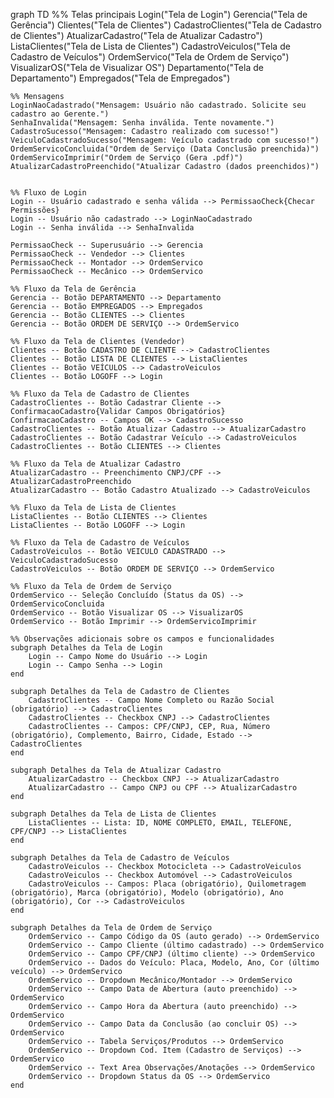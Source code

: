 graph TD
    %% Telas principais
    Login("Tela de Login")
    Gerencia("Tela de Gerência")
    Clientes("Tela de Clientes")
    CadastroClientes("Tela de Cadastro de Clientes")
    AtualizarCadastro("Tela de Atualizar Cadastro")
    ListaClientes("Tela de Lista de Clientes")
    CadastroVeiculos("Tela de Cadastro de Veículos")
    OrdemServico("Tela de Ordem de Serviço")
    VisualizarOS("Tela de Visualizar OS")
    Departamento("Tela de Departamento")
    Empregados("Tela de Empregados")

    %% Mensagens
    LoginNaoCadastrado("Mensagem: Usuário não cadastrado. Solicite seu cadastro ao Gerente.")
    SenhaInvalida("Mensagem: Senha inválida. Tente novamente.")
    CadastroSucesso("Mensagem: Cadastro realizado com sucesso!")
    VeiculoCadastradoSucesso("Mensagem: Veículo cadastrado com sucesso!")
    OrdemServicoConcluida("Ordem de Serviço (Data Conclusão preenchida)")
    OrdemServicoImprimir("Ordem de Serviço (Gera .pdf)")
    AtualizarCadastroPreenchido("Atualizar Cadastro (dados preenchidos)")


    %% Fluxo de Login
    Login -- Usuário cadastrado e senha válida --> PermissaoCheck{Checar Permissões}
    Login -- Usuário não cadastrado --> LoginNaoCadastrado
    Login -- Senha inválida --> SenhaInvalida

    PermissaoCheck -- Superusuário --> Gerencia
    PermissaoCheck -- Vendedor --> Clientes
    PermissaoCheck -- Montador --> OrdemServico
    PermissaoCheck -- Mecânico --> OrdemServico

    %% Fluxo da Tela de Gerência
    Gerencia -- Botão DEPARTAMENTO --> Departamento
    Gerencia -- Botão EMPREGADOS --> Empregados
    Gerencia -- Botão CLIENTES --> Clientes
    Gerencia -- Botão ORDEM DE SERVIÇO --> OrdemServico

    %% Fluxo da Tela de Clientes (Vendedor)
    Clientes -- Botão CADASTRO DE CLIENTE --> CadastroClientes
    Clientes -- Botão LISTA DE CLIENTES --> ListaClientes
    Clientes -- Botão VEÍCULOS --> CadastroVeiculos
    Clientes -- Botão LOGOFF --> Login

    %% Fluxo da Tela de Cadastro de Clientes
    CadastroClientes -- Botão Cadastrar Cliente --> ConfirmacaoCadastro{Validar Campos Obrigatórios}
    ConfirmacaoCadastro -- Campos OK --> CadastroSucesso
    CadastroClientes -- Botão Atualizar Cadastro --> AtualizarCadastro
    CadastroClientes -- Botão Cadastrar Veículo --> CadastroVeiculos
    CadastroClientes -- Botão CLIENTES --> Clientes

    %% Fluxo da Tela de Atualizar Cadastro
    AtualizarCadastro -- Preenchimento CNPJ/CPF --> AtualizarCadastroPreenchido
    AtualizarCadastro -- Botão Cadastro Atualizado --> CadastroVeiculos

    %% Fluxo da Tela de Lista de Clientes
    ListaClientes -- Botão CLIENTES --> Clientes
    ListaClientes -- Botão LOGOFF --> Login

    %% Fluxo da Tela de Cadastro de Veículos
    CadastroVeiculos -- Botão VEICULO CADASTRADO --> VeiculoCadastradoSucesso
    CadastroVeiculos -- Botão ORDEM DE SERVIÇO --> OrdemServico

    %% Fluxo da Tela de Ordem de Serviço
    OrdemServico -- Seleção Concluído (Status da OS) --> OrdemServicoConcluida
    OrdemServico -- Botão Visualizar OS --> VisualizarOS
    OrdemServico -- Botão Imprimir --> OrdemServicoImprimir

    %% Observações adicionais sobre os campos e funcionalidades
    subgraph Detalhes da Tela de Login
        Login -- Campo Nome do Usuário --> Login
        Login -- Campo Senha --> Login
    end

    subgraph Detalhes da Tela de Cadastro de Clientes
        CadastroClientes -- Campo Nome Completo ou Razão Social (obrigatório) --> CadastroClientes
        CadastroClientes -- Checkbox CNPJ --> CadastroClientes
        CadastroClientes -- Campos: CPF/CNPJ, CEP, Rua, Número (obrigatório), Complemento, Bairro, Cidade, Estado --> CadastroClientes
    end

    subgraph Detalhes da Tela de Atualizar Cadastro
        AtualizarCadastro -- Checkbox CNPJ --> AtualizarCadastro
        AtualizarCadastro -- Campo CNPJ ou CPF --> AtualizarCadastro
    end

    subgraph Detalhes da Tela de Lista de Clientes
        ListaClientes -- Lista: ID, NOME COMPLETO, EMAIL, TELEFONE, CPF/CNPJ --> ListaClientes
    end

    subgraph Detalhes da Tela de Cadastro de Veículos
        CadastroVeiculos -- Checkbox Motocicleta --> CadastroVeiculos
        CadastroVeiculos -- Checkbox Automóvel --> CadastroVeiculos
        CadastroVeiculos -- Campos: Placa (obrigatório), Quilometragem (obrigatório), Marca (obrigatório), Modelo (obrigatório), Ano (obrigatório), Cor --> CadastroVeiculos
    end

    subgraph Detalhes da Tela de Ordem de Serviço
        OrdemServico -- Campo Código da OS (auto gerado) --> OrdemServico
        OrdemServico -- Campo Cliente (último cadastrado) --> OrdemServico
        OrdemServico -- Campo CPF/CNPJ (último cliente) --> OrdemServico
        OrdemServico -- Dados do Veículo: Placa, Modelo, Ano, Cor (último veículo) --> OrdemServico
        OrdemServico -- Dropdown Mecânico/Montador --> OrdemServico
        OrdemServico -- Campo Data de Abertura (auto preenchido) --> OrdemServico
        OrdemServico -- Campo Hora da Abertura (auto preenchido) --> OrdemServico
        OrdemServico -- Campo Data da Conclusão (ao concluir OS) --> OrdemServico
        OrdemServico -- Tabela Serviços/Produtos --> OrdemServico
        OrdemServico -- Dropdown Cod. Item (Cadastro de Serviços) --> OrdemServico
        OrdemServico -- Text Area Observações/Anotações --> OrdemServico
        OrdemServico -- Dropdown Status da OS --> OrdemServico
    end